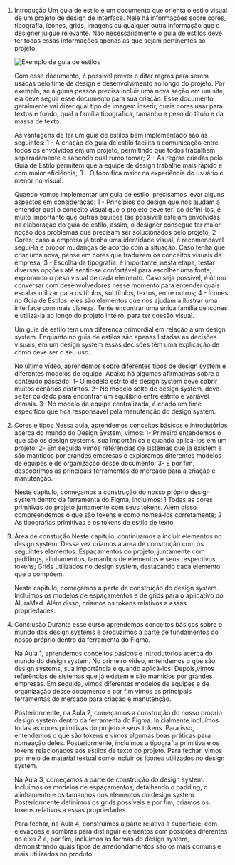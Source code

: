 01. Introdução
    Um guia de estilo é um documento que orienta o estilo visual de um projeto de design de interface. Nele há informações sobre cores, tipografia, ícones, grids, imagens ou qualquer outra informação que o designer julgue relevante. Não necessariamente o guia de estilos deve ter todas essas informações apenas as que sejam pertinentes ao projeto.

    ![Exemplo de guia de estilos](https://caelum-online-public.s3.amazonaws.com/2187-design-system-fundamentos/01/aula1-1.png.png)
    
    Com esse documento, é possível prever e ditar regras para serem usadas pelo time de design e desenvolvimento ao longo do projeto. Por exemplo, se alguma pessoa precisa incluir uma nova seção em um site, ela deve seguir esse documento para sua criação. Esse documento geralmente vai dizer qual tipo de imagem inserir, quais cores usar para textos e fundo, qual a família tipográfica, tamanho e peso do título e da massa de texto.
    
    As vantagens de ter um guia de estilos bem implementado são as seguintes:
        1 - A criação do guia de estilo facilita a comunicação entre todos os envolvidos em um projeto, permitindo que todos trabalhem separadamente e sabendo qual rumo tomar;
        2 - As regras criadas pelo Guia de Estilo permitem que a equipe de design trabalhe mais rápido e com maior eficiência;
        3 - O foco fica maior na experiência do usuário e menor no visual.
    
    Quando vamos implementar um guia de estilo, precisamos levar alguns aspectos em consideração:
        1 - Princípios do design que nos ajudam a entender qual o conceito visual que o projeto deve ter: ao defini-los, é muito importante que outras equipes (se possível) estejam envolvidas na elaboração do guia de estilo, assim, o designer consegue ter maior noção dos problemas que precisam ser solucionados pelo projeto;
        2 - Cores: caso a empresa já tenha uma identidade visual, é recomendável segui-la e propor mudanças de acordo com a situação. Caso tenha que criar uma nova, pense em cores que traduzem os conceitos visuais da empresa;
        3 - Escolha da tipografia: é importante, nesta etapa, testar diversas opções até sentir-se confortável para escolher uma fonte, explorando o peso visual de cada elemento. Caso seja possível, é ótimo conversar com desenvolvedores nesse momento para entender quais escalas utilizar para os títulos, subtítulos, textos, entre outros;
        4 - Ícones no Guia de Estilos: eles são elementos que nos ajudam a ilustrar uma interface com mais clareza. Tente encontrar uma única família de ícones e utilizá-la ao longo do projeto inteiro, para ter coesão visual.
    
    Um guia de estilo tem uma diferença primordial em relação a um design system. Enquanto no guia de estilos são apenas listadas as decisões visuais, em um design system essas decisões têm uma explicação de como deve ser o seu uso.

    No último vídeo, aprendemos sobre diferentes tipos de design system e diferentes modelos de equipe. Abaixo há algumas afirmativas sobre o conteúdo passado:
        1- O modelo estrito de design system deve cobrir muitos cenários distintos.
        2- No modelo solto de design system, deve-se ter cuidado para encontrar um equilíbrio entre estrito e variável demais.
        3- No modelo de equipe centralizada, é criado um time específico que fica responsável pela manutenção do design system.


02. Cores e tipos
    Nessa aula, aprendemos conceitos básicos e introdutórios acerca do mundo do Design System, vimos:
        1- Primeiro entendemos o que são os design systems, sua importânica e quando aplicá-los em um projeto;
        2- Em seguida vimos refêrencias de sistemas que ja existem e são mantidos por grandes empresas e exploramos diferentes modelos de equipes e de organização desse documento;
        3- E por fim, descobrimos as principais ferramentas do mercado para a criação e manutenção.


    Neste capítulo, começamos a construção do nosso próprio design system dentro da ferramenta do Figma, incluímos:
        1 Todas as cores primitivas do projeto juntamente com seus tokens. Além disso compreendemos o que são tokens e como nomeá-los corretamente;
        2 As tipografias primitivas e os tokens de estilo de texto.

03. Área de constução
    Neste capítulo, continuamos a incluir elementos no design system. Dessa vez criamos a área de construção com os seguintes elementos:
        Espaçamentos do projeto, juntamente com paddings, alinhamentos, tamanhos de elementos e seus respectivos tokens;
        Grids utilizados no design system, destacando cada elemento que o compõem.
    
    Neste capítulo, começamos a parte de construção do design system. Incluímos os modelos de espaçamentos e de grids para o aplicativo do AluraMed. Além disso, criamos os tokens relativos a essas propriedades.

4.  Conclusão
    Durante esse curso aprendemos conceitos básicos sobre o mundo dos design systems e produzimos a parte de fundamentos do nosso próprio dentro da ferramenta do Figma.
    
    Na Aula 1, aprendemos conceitos básicos e introdutórios acerca do mundo do design system. No primeiro vídeo, entendemos o que são design systems, sua importância e quando aplicá-los. Depois,vimos referências de sistemas que já existem e são mantidos por grandes empresas. Em seguida, vimos diferentes modelos de equipes e de organização desse documento e por fim vimos as principais ferramentas do mercado para criação e manutenção.
    
    Posteriormente, na Aula 2, começamos a construção do nosso próprio design system dentro da ferramenta do Figma. Inicialmente incluímos todas as cores primitivas do projeto e seus tokens. Para isso, entendemos o que são tokens e vimos algumas boas práticas para nomeação deles. Posteriormente, incluímos a tipografia primitiva e os tokens relacionados aos estilos de texto do projeto. Para fechar, vimos por meio de material textual como incluir os ícones utilizados no design system.
    
    Na Aula 3, começamos a parte de construção do design system. Incluímos os modelos de espaçamentos, detalhando o padding, o alinhamento e os tamanhos dos elementos do design system. Posteriormente definimos os grids possíveis e por fim, criamos os tokens relativos a essas propriedades.
    
    Para fechar, na Aula 4, construímos a parte relativa à superfície, com elevações e sombras para distinguir elementos com posições diferentes no eixo Z e, por fim, incluímos as formas do design system, demonstrando quais tipos de arredondamentos são os mais comuns e mais utilizados no produto.
